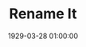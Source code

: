 ---
layout: post
title:  "Rename It"
category: Plugin
date:   1929-03-28 01:00:00
excerpt: "Keep your Sketch files organized – rename layers and artboards."
image:
  feature: RenameIt.gif
bgContrast: dark
bgGradientOpacity: darker
syntaxHighlighter: no
link: https://rodi01.github.io/RenameIt/
---